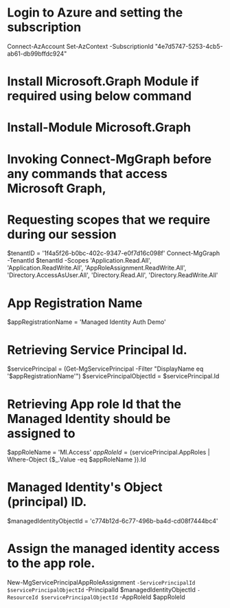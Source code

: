 # Login to Azure and setting the subscription
Connect-AzAccount
Set-AzContext -SubscriptionId "4e7d5747-5253-4cb5-ab61-db99bffdc924"

# Install Microsoft.Graph Module if required using below command
# Install-Module Microsoft.Graph

# Invoking Connect-MgGraph before any commands that access Microsoft Graph,
# Requesting scopes that we require during our session
$tenantID = '1f4a5f26-b0bc-402c-9347-e0f7d16c098f'
Connect-MgGraph -TenantId $tenantId -Scopes 'Application.Read.All', 'Application.ReadWrite.All', 'AppRoleAssignment.ReadWrite.All', 'Directory.AccessAsUser.All', 'Directory.Read.All', 'Directory.ReadWrite.All'
 
# App Registration Name
$appRegistrationName = 'Managed Identity Auth Demo'

# Retrieving Service Principal Id.
$servicePrincipal = (Get-MgServicePrincipal -Filter "DisplayName eq '$appRegistrationName'")
$servicePrincipalObjectId = $servicePrincipal.Id

# Retrieving App role Id that the Managed Identity should be assigned to
$appRoleName = 'MI.Access'
$appRoleId = ($servicePrincipal.AppRoles | Where-Object {$_.Value -eq $appRoleName }).Id
 
# Managed Identity's Object (principal) ID.
$managedIdentityObjectId = 'c774b12d-6c77-496b-ba4d-cd08f7444bc4'
 
# Assign the managed identity access to the app role.
New-MgServicePrincipalAppRoleAssignment `
    -ServicePrincipalId $servicePrincipalObjectId `
    -PrincipalId $managedIdentityObjectId `
    -ResourceId $servicePrincipalObjectId `
    -AppRoleId $appRoleId